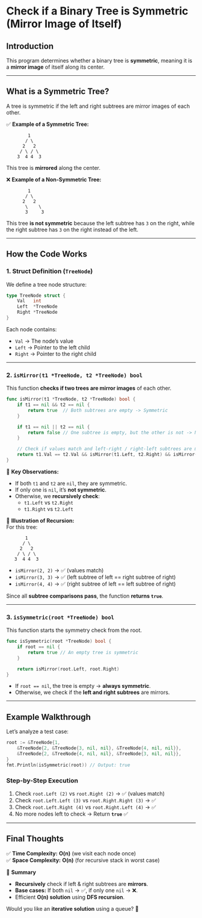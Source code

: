 # **Check if a Binary Tree is Symmetric (Mirror Image of Itself)**  

## **Introduction**  
This program determines whether a binary tree is **symmetric**, meaning it is a **mirror image** of itself along its center.

---

## **What is a Symmetric Tree?**  

A tree is symmetric if the left and right subtrees are mirror images of each other.

✅ **Example of a Symmetric Tree:**  
```
        1
       / \
      2   2
     / \ / \
    3  4 4  3
```
This tree is **mirrored** along the center.

❌ **Example of a Non-Symmetric Tree:**  
```
        1
       / \
      2   2
       \    \
       3     3
```
This tree **is not symmetric** because the left subtree has `3` on the right, while the right subtree has `3` on the right instead of the left.

---

## **How the Code Works**
### **1. Struct Definition (`TreeNode`)**
We define a tree node structure:
```go
type TreeNode struct {
	Val   int
	Left  *TreeNode
	Right *TreeNode
}
```
Each node contains:
- `Val` → The node’s value
- `Left` → Pointer to the left child
- `Right` → Pointer to the right child

---

### **2. `isMirror(t1 *TreeNode, t2 *TreeNode) bool`**  
This function **checks if two trees are mirror images** of each other.

```go
func isMirror(t1 *TreeNode, t2 *TreeNode) bool {
	if t1 == nil && t2 == nil {
		return true  // Both subtrees are empty -> Symmetric
	}

	if t1 == nil || t2 == nil {
		return false // One subtree is empty, but the other is not -> Not symmetric
	}

	// Check if values match and left-right / right-left subtrees are mirror images
	return t1.Val == t2.Val && isMirror(t1.Left, t2.Right) && isMirror(t1.Right, t2.Left)
}
```
🔹 **Key Observations:**
- If both `t1` and `t2` are `nil`, they are symmetric.
- If only one is `nil`, it’s **not symmetric**.
- Otherwise, we **recursively check**:
  - `t1.Left` vs `t2.Right`
  - `t1.Right` vs `t2.Left`

📌 **Illustration of Recursion:**  
For this tree:
```
       1
      / \
     2   2
    / \ / \
   3  4 4  3
```
- `isMirror(2, 2)` → ✅ (values match)
- `isMirror(3, 3)` → ✅ (left subtree of left == right subtree of right)
- `isMirror(4, 4)` → ✅ (right subtree of left == left subtree of right)

Since all **subtree comparisons pass**, the function **returns `true`**.

---

### **3. `isSymmetric(root *TreeNode) bool`**  
This function starts the symmetry check from the root.

```go
func isSymmetric(root *TreeNode) bool {
	if root == nil {
		return true // An empty tree is symmetric
	}

	return isMirror(root.Left, root.Right)
}
```
- If `root == nil`, the tree is empty → **always symmetric**.
- Otherwise, we check if the **left and right subtrees** are mirrors.

---

## **Example Walkthrough**
Let’s analyze a test case:

```go
root := &TreeNode{1,
    &TreeNode{2, &TreeNode{3, nil, nil}, &TreeNode{4, nil, nil}},
    &TreeNode{2, &TreeNode{4, nil, nil}, &TreeNode{3, nil, nil}},
}
fmt.Println(isSymmetric(root)) // Output: true
```
### **Step-by-Step Execution**
1. Check `root.Left (2)` vs `root.Right (2)` → ✅ (values match)
2. Check `root.Left.Left (3)` vs `root.Right.Right (3)` → ✅
3. Check `root.Left.Right (4)` vs `root.Right.Left (4)` → ✅
4. No more nodes left to check → Return **`true`** ✅

---

## **Final Thoughts**
✅ **Time Complexity:** **O(n)** (we visit each node once)  
✅ **Space Complexity:** **O(n)** (for recursive stack in worst case)  

🔹 **Summary**
- **Recursively** check if left & right subtrees are **mirrors**.
- **Base cases:** If both `nil` → ✅, if only one `nil` → ❌.
- Efficient **O(n) solution** using **DFS recursion**.

Would you like an **iterative solution** using a queue? 🚀